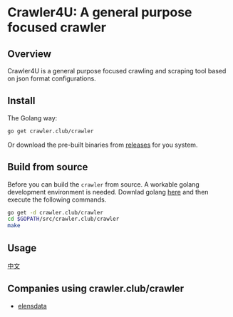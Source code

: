 
# Crawler4U: A general purpose focused crawler

## Overview
Crawler4U is a general purpose focused crawling and scraping tool based on json format configurations.

## Install
The Golang way:
```sh
go get crawler.club/crawler
```
Or download the pre-built binaries from [releases](https://github.com/crawlerclub/crawler/releases) for you system.

## Build from source
Before you can build the `crawler` from source. A workable golang development environment is needed. Downlad golang [here](https://golang.org/dl/) and then execute the following commands.

```sh
go get -d crawler.club/crawler
cd $GOPATH/src/crawler.club/crawler
make
```

## Usage
[中文](usage_cn.md)

## Companies using crawler.club/crawler
* [elensdata](https://www.elensdata.com/)